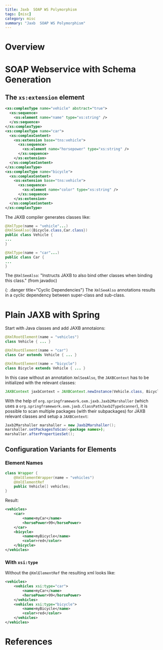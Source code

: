 ```yaml
---
title: Jaxb  SOAP WS Polymorphism
tags: [misc]
category: misc
summary: "Jaxb  SOAP WS Polymorphism"
---
```


# Overview

# SOAP Webservice with Schema Generation
## The `xs:extension` element

~~~xml
<xs:complexType name="vehicle" abstract="true">
  <xs:sequence>
    <xs:element name="name" type="xs:string" />
  </xs:sequence>
</xs:complexType>
<xs:complexType name="car">
  <xs:complexContent>
    <xs:extension base="tns:vehicle">
      <xs:sequence>
        <xs:element name="horsepower" type="xs:string" />
      </xs:sequence>
    </xs:extension>
  </xs:complexContent>
</xs:complexType>
<xs:complexType name="bicycle">
  <xs:complexContent>
    <xs:extension base="tns:vehicle">
      <xs:sequence>
        <xs:element name="color" type="xs:string" />
      </xs:sequence>
    </xs:extension>
  </xs:complexContent>
</xs:complexType>
~~~

The JAXB compiler generates classes like:
~~~java
@XmlType(name = "vehicle"...)
@XmlSeeAlso({Bicycle.class,Car.class})
public class Vehicle {
...
}

@XmlType(name = "car"...)
public class Car {
...
}
~~~

The `@XmlSeeAlso`: "Instructs JAXB to also bind other classes when binding this class." (from javadoc)

{: .danger title="Cyclic Dependencies"}
The `XmlSeeAlso` annotations results in a cyclic dependency between super-class and sub-class.

# Plain JAXB with Spring

Start with Java classes and add JAXB annotaions:

~~~java
@XmlRootElement(name = "vehicles")
class Vehicle { ... }

@XmlRootElement(name = "car")
class Car extends Vehicle { ... }

@XmlRootElement(name = "bicycle")
class Bicycle extends Vehicle { ... }
~~~

In this case without an annotation `XmlSeeAlso`, the `JAXBContext` has to be initialized with the relevant classes:
~~~java
JAXBContext jaxbContext = JAXBContext.newInstance(Vehicle.class, Bicycle.class, Car.class);
~~~

With the help of `org.springframework.oxm.jaxb.Jaxb2Marshaller` (which uses a `org.springframework.oxm.jaxb.ClassPathJaxb2TypeScanner`), 
it is possible to scan multiple packages (with their subpackages) for JAXB relevant classes and setup a `JAXBContext`:
~~~java
Jaxb2Marshaller marshaller = new Jaxb2Marshaller();
marshaller.setPackagesToScan(<package names>);
marshaller.afterPropertiesSet();
~~~

## Configuration Variants for Elements

### Element Names
~~~java
class Wrapper {
    @XmlElementWrapper(name = "vehicles")
    @XmlElementRef
    public Vehicle[] vehicles;
}
~~~

Result:
~~~xml
<vehicles>
    <car>
        <name>myCar</name>
        <horsePower>99</horsePower>
    </car>
    <bicycle>
        <name>myBicycle</name>
        <color>red</color>
    </bicycle>
</vehicles>
~~~

### With `xsi:type`

Without the `@XmlElementRef` the resulting xml looks like:
~~~xml
<vehicles>
    <vehicles xsi:type="car">
        <name>myCar</name>
        <horsePower>99</horsePower>
    </vehicles>
    <vehicles xsi:type="bicycle">
        <name>myBicycle</name>
        <color>red</color>
    </vehicles>
</vehicles>
~~~

# References